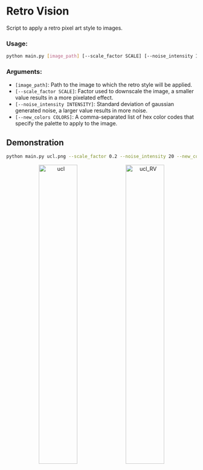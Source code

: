 # Retro Vision

Script to apply a retro pixel art style to images.

### Usage:
```bash
python main.py [image_path] [--scale_factor SCALE] [--noise_intensity INTENSITY] [--new_colors COLORS]
```

### Arguments:
- ```[image_path]```: Path to the image to which the retro style will be applied.
- ```[--scale_factor SCALE]```: Factor used to downscale the image, a smaller value results in a more pixelated effect.
- ```[--noise_intensity INTENSITY]```: Standard deviation of gaussian generated noise, a larger value results in more noise.
- ```[--new_colors COLORS]```: A comma-separated list of hex color codes that specify the palette to apply to the image.

## Demonstration

```bash
python main.py ucl.png --scale_factor 0.2 --noise_intensity 20 --new_colors #510F21,#6F2687,#000000
```

<p align="center">
  <img src="https://github.com/user-attachments/assets/fe91c9e3-e31d-462d-836e-c8e63e298b68" alt="ucl" width="45%" />
  <img src="https://github.com/user-attachments/assets/e96084e2-06e7-4814-be55-9366e7610ff2" alt="ucl_RV" width="45%" />
</p>
